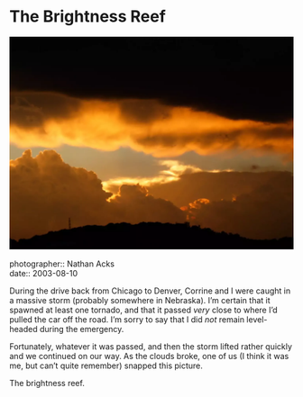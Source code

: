 # The Brightness Reef

![An orange sunset sandwiched between dark storm clouds and the silhouette of a nearby hill](assets/2003-08-10-the-brightness-reef.webp)

photographer:: Nathan Acks  
date:: 2003-08-10

During the drive back from Chicago to Denver, Corrine and I were caught in a massive storm (probably somewhere in Nebraska). I’m certain that it spawned at least one tornado, and that it passed *very* close to where I’d pulled the car off the road. I’m sorry to say that I did *not* remain level-headed during the emergency.

Fortunately, whatever it was passed, and then the storm lifted rather quickly and we continued on our way. As the clouds broke, one of us (I think it was me, but can’t quite remember) snapped this picture.

The brightness reef.
